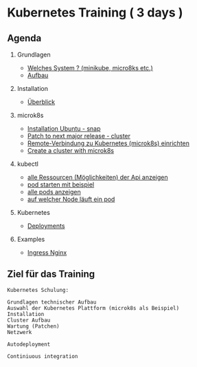 # Kubernetes Training ( 3 days )

## Agenda 

  1. Grundlagen 
     * [Welches System ? (minikube, micro8ks etc.)](welches-system.md)
     * [Aufbau](architecture.md)
  1. Installation
     * [Überblick](overview-distros.md)
  1. microk8s 
     * [Installation Ubuntu - snap](microk8s/installation-ubuntu-snap.md)
     * [Patch to next major release - cluster](microk8s/patch-next-major.md)
     * [Remote-Verbindung zu Kubernetes (microk8s) einrichten](microk8s/connect-from-remote.md)
     * [Create a cluster with microk8s](microk8s/cluster.md)
  1. kubectl
     * [alle Ressourcen (Möglichkeiten) der Api anzeigen](kubectl/api-resources.md)
     * [pod starten mit beispiel](kubectl/run-with-example.md)
     * [alle pods anzeigen](kubectl/get-pods.md)
     * [auf welcher Node läuft ein pod](kubectl/get-pods-o-wide.md)

  1. Kubernetes 
     * [Deployments](kubernetes/deployments.md)

  1. Examples 
     * [Ingress Nginx](examples/ingress-nginx.md) 


## Ziel für das Training 

```
Kubernetes Schulung:

Grundlagen technischer Aufbau
Auswahl der Kubernetes Plattform (microk8s als Beispiel)
Installation
Cluster Aufbau
Wartung (Patchen)
Netzwerk

Autodeployment

Continiuous integration
```

